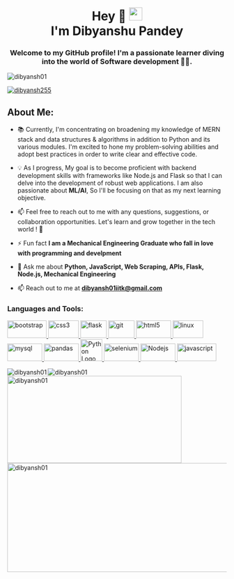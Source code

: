

<!--
**dibyansh01/dibyansh01** is a ✨ _special_ ✨ repository because its `README.md` (this file) appears on your GitHub profile.

Here are some ideas to get you started:

- 🔭 I’m currently working on ...
- 🌱 I’m currently learning ...
- 👯 I’m looking to collaborate on ...
- 🤔 I’m looking for help with ...
- 💬 Ask me about ...
- 📫 How to reach me: ...
- 😄 Pronouns: ...
- ⚡ Fun fact: ...
-->
<h1 align="center">Hey 👋 <img src="https://raw.githubusercontent.com/MartinHeinz/MartinHeinz/master/wave.gif" width="30px">
<br/> I'm Dibyanshu Pandey</h1> 
<h3 align="center">Welcome to my GitHub profile! I'm a passionate learner diving into the world of Software development 👨‍💻.</h3>
<p align="left"> <img src="https://komarev.com/ghpvc/?username=dibyansh01&label=Profile%20views&color=0e75b6&style=flat" alt="dibyansh01" /> </p>

<p align="left"> <a href="https://twitter.com/dibyansh255" target="blank"><img src="https://img.shields.io/twitter/follow/dibyansh255?logo=twitter&style=for-the-badge" alt="dibyansh255" /></a> </p>


## **About Me:**
- 📚 Currently, I'm concentrating on broadening my knowledge of MERN stack and data structures & algorithms in addition to Python and its various modules. I'm excited to hone my problem-solving abilities and adopt best practices in order to write clear and effective code. 

- 💡 As I progress, My goal is to become proficient with backend development skills with frameworks like Node.js and Flask so that I can delve into the development of robust web applications. I am also passionate about **ML/AI**, So I'll be focusing on that as my next learning objective.

- 📫 Feel free to reach out to me with any questions, suggestions, or collaboration opportunities. Let's learn and grow together in the tech world ! 🚀
- ⚡ Fun fact **I am a Mechanical Engineering Graduate who fall in love with programming and develpment**
- 💬 Ask me about **Python, JavaScript, Web Scraping, APIs, Flask, Node.js,  Mechanical Engineering**
- 📫 Reach out to me at **dibyansh01iitk@gmail.com** 

<h3 align="left">Languages and Tools:</h3>
<p align="left"> <a href="https://getbootstrap.com" target="_blank" rel="noreferrer"> <img src="https://img.shields.io/badge/Bootstrap-563D7C?style=for-the-badge&logo=bootstrap&logoColor=white" alt="bootstrap" width="90" height="40"/> </a> <a href="https://www.cprogramming.com/" target="_blank" rel="noreferrer"></a> <a href="https://www.w3schools.com/css/" target="_blank" rel="noreferrer"> <img src="https://img.shields.io/badge/CSS3-1572B6?style=for-the-badge&logo=css3&logoColor=white" alt="css3" width="70" height="40"/> </a> <a href="https://flask.palletsprojects.com/" target="_blank" rel="noreferrer"> <img src="https://www.vectorlogo.zone/logos/pocoo_flask/pocoo_flask-icon.svg" alt="flask" width="60" height="40"/> </a> <a href="https://git-scm.com/" target="_blank" rel="noreferrer"> <img src="https://www.vectorlogo.zone/logos/git-scm/git-scm-icon.svg" alt="git" width="60" height="40"/> </a> <a href="https://www.w3.org/html/" target="_blank" rel="noreferrer"> <img src="https://img.shields.io/badge/HTML5-E34F26?style=for-the-badge&logo=html5&logoColor=white" alt="html5" width="80" height="40"/> </a> <a href="https://www.linux.org/" target="_blank" rel="noreferrer"> <img src="https://img.shields.io/badge/Linux-FCC624?style=for-the-badge&logo=linux&logoColor=black" alt="linux" width="70" height="40"/> </a><a href="https://www.mysql.com/" target="_blank" rel="noreferrer"> <img src="https://img.shields.io/badge/MySQL-005C84?style=for-the-badge&logo=mysql&logoColor=white" alt="mysql" width="80" height="40"/> </a> <a href="https://pandas.pydata.org/" target="_blank" rel="noreferrer"> <img src="https://img.shields.io/badge/Pandas-2C2D72?style=for-the-badge&logo=pandas&logoColor=white" alt="pandas" width="80" height="40"/> </a> <a href="https://www.python.org" target="_blank" rel="noreferrer">  <img src="https://cdn.worldvectorlogo.com/logos/python-5.svg" alt="Python Logo" width="50" height="50"/> </a> <a href="https://pytorch.org/" target="_blank" rel="noreferrer"></a><a href="https://www.selenium.dev" target="_blank" rel="noreferrer"> <img src="https://img.shields.io/badge/Selenium-43B02A?style=for-the-badge&logo=Selenium&logoColor=white" alt="selenium" width="80" height="40"/> </a> <a href="https://nodejs.org/en" target="_blank" rel="noreferrer"> <img src="https://img.shields.io/badge/Node.js-339933?style=for-the-badge&logo=nodedotjs&logoColor=white" alt="Nodejs" width="80" height="40"/> </a> <a href="https://www.javascript.com/" target="_blank" rel="noreferrer"> <img src="https://img.shields.io/badge/JavaScript-323330?style=for-the-badge&logo=javascript&logoColor=F7DF1E" alt="javascript" width="90" height="40"/> </a></p>

<p><img align="left" src="https://github-readme-stats.vercel.app/api/top-langs?username=dibyansh01&show_icons=true&locale=en&layout=compact" alt="dibyansh01" /></p>

<p><img align="left" src="https://github-readme-stats.vercel.app/api?username=dibyansh01" alt="dibyansh01" /></p>



<!-- <p>&nbsp;<img align="right" src="https://github-readme-stats.vercel.app/api?username=dibyansh01&show_icons=true&locale=en" alt="dibyansh01" /></p> -->

<p><img align="left" src="https://github-readme-streak-stats.herokuapp.com/?user=dibyansh01&show_icons=true&locale=en&layout=compact" alt="dibyansh01"  width = "400" height = "200"/></p>
<p>&nbsp; <img align ="right" src = "https://github-profile-summary-cards.vercel.app/api/cards/profile-details?username=dibyansh01&show_icons=true&locale=en&layout=compact" alt="dibyansh01" width = "550" height = "250" /></p>





